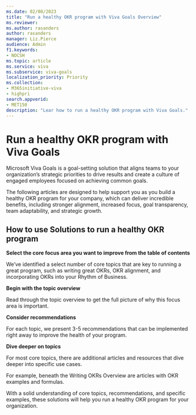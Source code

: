 ```yaml
---
ms.date: 02/08/2023
title: "Run a healthy OKR program with Viva Goals Overview"
ms.reviewer: 
ms.author: rasanders
author: rasanders
manager: Liz.Pierce
audience: Admin
f1.keywords:
- NOCSH
ms.topic: article
ms.service: viva
ms.subservice: viva-goals
localization_priority: Priority
ms.collection:  
- M365initiative-viva
- highpri
search.appverid:
- MET150
description: "Lear how to run a healthy OKR program with Viva Goals."
---
```


# Run a healthy OKR program with Viva Goals

Microsoft Viva Goals is a goal-setting solution that aligns teams to your organization’s strategic priorities to drive results and create a culture of engaged employees focused on achieving common goals. 

The following articles are designed to help support you as you build a healthy OKR program for your company, which can deliver incredible benefits, including stronger alignment, increased focus, goal transparency, team adaptability, and strategic growth. 

## How to use Solutions to run a healthy OKR program

**Select the core focus area you want to improve from the table of contents**

We’ve identified a select number of core topics that are key to running a great program, such as writing great OKRs, OKR alignment, and incorporating OKRs into your Rhythm of Business.

**Begin with the topic overview**

Read through the topic overview to get the full picture of why this focus area is important. 

**Consider recommendations**

For each topic, we present 3-5 recommendations that can be implemented right away to improve the health of your program. 

**Dive deeper on topics**

For most core topics, there are additional articles and resources that dive deeper into specific use cases. 

For example, beneath the Writing OKRs Overview are articles with OKR examples and formulas.  

With a solid understanding of core topics, recommendations, and specific examples, these solutions will help you run a healthy OKR program for your organization. 